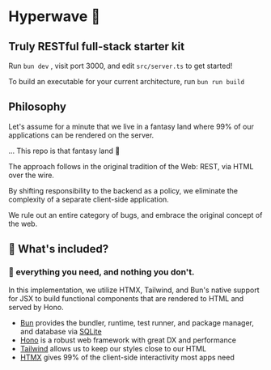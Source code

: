 # Hyperwave 🌊
## Truly RESTful full-stack starter kit 

Run `bun dev`  , visit port 3000, and edit `src/server.ts` to get started!

To build an executable for your current architecture, run `bun run build` 

## Philosophy

Let's assume for a minute that we live in a fantasy land where 99% of our applications can be rendered on the server.

... This repo is that fantasy land 🤘

The approach follows in the original tradition of the Web: REST, via HTML over the wire.

By shifting responsibility to the backend as a policy, we eliminate the complexity of a separate client-side application.

We rule out an entire category of bugs, and embrace the original concept of the web.


## 🔋 What's included? 
### 🚀 everything you need, and nothing you don't. 

In this implementation, we utilize HTMX, Tailwind, and Bun's native support for JSX to build functional components that are rendered to HTML and served by Hono.

- [Bun](https://bun.sh/) provides the bundler, runtime, test runner, and package manager, and database via [SQLite](https://bun.sh/docs/api/sqlite)
- [Hono](https://hono.dev) is a robust web framework with great DX and performance
- [Tailwind](https://tailwindcss.com/) allows us to keep our styles close to our HTML
- [HTMX](https://htmx.org/reference/) gives 99% of the client-side interactivity most apps need

